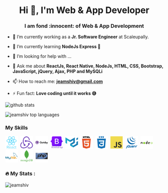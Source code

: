 <h1 align="center"> Hi 👋, I'm Web & App Developer</h1>
<h3 align="center">I am fond :innocent: of Web & App Development</h3>

<!--My Profile ![Profile Counter](https://views.whatilearened.today/views/github/jeamshiv/creative-profile-readme.svg) -->



- 🔭 I’m currently working as a **Jr. Software Engineer** at Scaleupally.

- 🌱 I’m currently learning **NodeJs Express :sparkling_heart:**

- 🤔 I’m looking for help with ...

- 💬 Ask me about **ReactJs, React Native, NodeJs, HTML, CSS, Bootstrap, JavaScript, jQuery, Ajax, PHP and MySQLi**

- 📫 How to reach me: **jeamshiv@gmail.com**

- ⚡ Fun fact: **Love coding until it works :sweat_smile:**



![github stats](https://github-readme-stats.vercel.app/api?username=jeamshiv)


<img src="https://github-readme-stats.vercel.app/api/top-langs?username=jeamshiv&show_icon&local=en&layout=compact" alt="jeamshiv top languages">
 
 <h3>My Skills</h3>
<div>
  <img src="https://github.com/devicons/devicon/blob/master/icons/react/react-original-wordmark.svg" title="React" alt="React" width="40" height="40"/>&nbsp;
  <img src="https://github.com/devicons/devicon/blob/master/icons/redux/redux-original.svg" title="Redux" alt="Redux " width="40" height="40"/>&nbsp;
  <img src="https://raw.githubusercontent.com/devicons/devicon/master/icons/gatsby/gatsby-original-wordmark.svg" title="Gatsby" alt="Gatsby" width="40" height="40"/>&nbsp;
  <img src="https://raw.githubusercontent.com/devicons/devicon/master/icons/bootstrap/bootstrap-original-wordmark.svg" title="Bootstrap" alt="Bootstrap" width="40" height="40" />&nbsp;
  <img src="https://github.com/devicons/devicon/blob/master/icons/materialui/materialui-original.svg" title="Material UI" alt="Material UI" width="40" height="40"/>&nbsp;
  <img src="https://raw.githubusercontent.com/devicons/devicon/master/icons/html5/html5-original-wordmark.svg" title="HTML5" alt="HTML" width="40" height="40"/>&nbsp;
  <img src="https://github.com/devicons/devicon/blob/master/icons/css3/css3-plain-wordmark.svg"  title="CSS3" alt="CSS" width="40" height="40"/>&nbsp;
  <img src="https://github.com/devicons/devicon/blob/master/icons/javascript/javascript-original.svg" title="JavaScript" alt="JavaScript" width="40" height="40"/>&nbsp;
  <img src="https://raw.githubusercontent.com/devicons/devicon/master/icons/jquery/jquery-plain-wordmark.svg" title="jQuery" alt="jQuery" width="40" height="40" />&nbsp;
  <img src="https://github.com/devicons/devicon/blob/master/icons/nodejs/nodejs-original-wordmark.svg" title="NodeJS" alt="NodeJS" width="40" height="40"/>&nbsp;
   <img src="https://github.com/devicons/devicon/blob/master/icons/mysql/mysql-original-wordmark.svg" title="MySQL"  alt="MySQL" width="40" height="40"/>&nbsp;
 <img src="https://raw.githubusercontent.com/devicons/devicon/master/icons/mongodb/mongodb-plain-wordmark.svg" title="Mongodb" alt="Mongodb" width="40" height="40" />&nbsp;
 <img src="https://raw.githubusercontent.com/devicons/devicon/master/icons/php/php-original.svg" title="Php" alt="Php" width="40" height="40" />&nbsp;
 
</div>

### :fire: My Stats :
<p><img align="center" src="https://github-readme-streak-stats.herokuapp.com/?user=jeamshiv" alt="jeamshiv" /></p>
 
 
